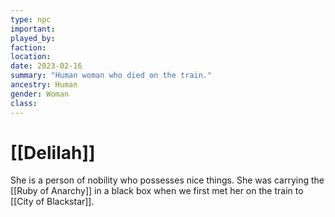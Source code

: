 ```yaml
---
type: npc
important:
played_by:
faction:
location: 
date: 2023-02-16
summary: "Human woman who died on the train."
ancestry: Human
gender: Woman
class: 
---
```

# [[Delilah]]

She is a person of nobility who possesses nice things. She was carrying the [[Ruby of Anarchy]] in a black box when we first met her on the train to [[City of Blackstar]].
